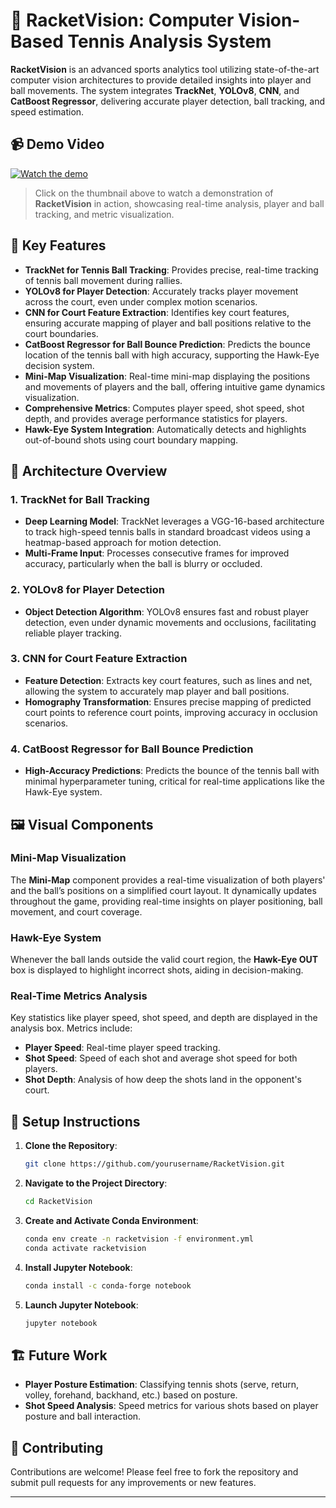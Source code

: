 

# 🎾 RacketVision: Computer Vision-Based Tennis Analysis System

**RacketVision** is an advanced sports analytics tool utilizing state-of-the-art computer vision architectures to provide detailed insights into player and ball movements. The system integrates **TrackNet**, **YOLOv8**, **CNN**, and **CatBoost Regressor**, delivering accurate player detection, ball tracking, and speed estimation. 

## 📹 Demo Video
[![Watch the demo](https://img.youtube.com/vi/your-demo-video-id/maxresdefault.jpg)](https://youtu.be/1os459edW1c?si=70TN8UUiDFRaZyHy)

> Click on the thumbnail above to watch a demonstration of **RacketVision** in action, showcasing real-time analysis, player and ball tracking, and metric visualization.

## 🌟 Key Features

- **TrackNet for Tennis Ball Tracking**: Provides precise, real-time tracking of tennis ball movement during rallies.
- **YOLOv8 for Player Detection**: Accurately tracks player movement across the court, even under complex motion scenarios.
- **CNN for Court Feature Extraction**: Identifies key court features, ensuring accurate mapping of player and ball positions relative to the court boundaries.
- **CatBoost Regressor for Ball Bounce Prediction**: Predicts the bounce location of the tennis ball with high accuracy, supporting the Hawk-Eye decision system.
- **Mini-Map Visualization**: Real-time mini-map displaying the positions and movements of players and the ball, offering intuitive game dynamics visualization.
- **Comprehensive Metrics**: Computes player speed, shot speed, shot depth, and provides average performance statistics for players.
- **Hawk-Eye System Integration**: Automatically detects and highlights out-of-bound shots using court boundary mapping.

## 🔧 Architecture Overview

### 1. **TrackNet for Ball Tracking**
   - **Deep Learning Model**: TrackNet leverages a VGG-16-based architecture to track high-speed tennis balls in standard broadcast videos using a heatmap-based approach for motion detection.
   - **Multi-Frame Input**: Processes consecutive frames for improved accuracy, particularly when the ball is blurry or occluded.

### 2. **YOLOv8 for Player Detection**
   - **Object Detection Algorithm**: YOLOv8 ensures fast and robust player detection, even under dynamic movements and occlusions, facilitating reliable player tracking.

### 3. **CNN for Court Feature Extraction**
   - **Feature Detection**: Extracts key court features, such as lines and net, allowing the system to accurately map player and ball positions.
   - **Homography Transformation**: Ensures precise mapping of predicted court points to reference court points, improving accuracy in occlusion scenarios.

### 4. **CatBoost Regressor for Ball Bounce Prediction**
   - **High-Accuracy Predictions**: Predicts the bounce of the tennis ball with minimal hyperparameter tuning, critical for real-time applications like the Hawk-Eye system.

## 🖼️ Visual Components

### Mini-Map Visualization
The **Mini-Map** component provides a real-time visualization of both players' and the ball’s positions on a simplified court layout. It dynamically updates throughout the game, providing real-time insights on player positioning, ball movement, and court coverage.

### Hawk-Eye System
Whenever the ball lands outside the valid court region, the **Hawk-Eye OUT** box is displayed to highlight incorrect shots, aiding in decision-making.

### Real-Time Metrics Analysis
Key statistics like player speed, shot speed, and depth are displayed in the analysis box. Metrics include:
- **Player Speed**: Real-time player speed tracking.
- **Shot Speed**: Speed of each shot and average shot speed for both players.
- **Shot Depth**: Analysis of how deep the shots land in the opponent's court.


## 🚀 Setup Instructions

1. **Clone the Repository**: 
   ```bash
   git clone https://github.com/yourusername/RacketVision.git
   ```
2. **Navigate to the Project Directory**: 
   ```bash
   cd RacketVision
   ```
3. **Create and Activate Conda Environment**: 
   ```bash
   conda env create -n racketvision -f environment.yml
   conda activate racketvision
   ```
4. **Install Jupyter Notebook**: 
   ```bash
   conda install -c conda-forge notebook
   ```
5. **Launch Jupyter Notebook**: 
   ```bash
   jupyter notebook
   ```

## 🏗️ Future Work
- **Player Posture Estimation**: Classifying tennis shots (serve, return, volley, forehand, backhand, etc.) based on posture.
- **Shot Speed Analysis**: Speed metrics for various shots based on player posture and ball interaction.

## 🤝 Contributing
Contributions are welcome! Please feel free to fork the repository and submit pull requests for any improvements or new features.

---
